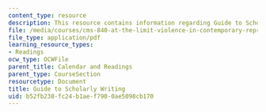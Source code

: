 ```yaml
---
content_type: resource
description: This resource contains information regarding Guide to Scholarly Writing.
file: /media/courses/cms-840-at-the-limit-violence-in-contemporary-representation-fall-2013/b52fb238fc24b1aef7900ae5098cb170_MITCMS_840F13_GdeToSclyWtg.pdf
file_type: application/pdf
learning_resource_types:
- Readings
ocw_type: OCWFile
parent_title: Calendar and Readings
parent_type: CourseSection
resourcetype: Document
title: Guide to Scholarly Writing
uid: b52fb238-fc24-b1ae-f790-0ae5098cb170
---
```

